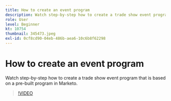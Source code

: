 ```yaml
---
title: How to create an event program
description: Watch step-by-step how to create a trade show event program that is based on a pre-built program in Marketo.
role: User
level: Beginner
kt: 10754
thumbnail: 345473.jpeg
exl-id: 0cf8cd90-04eb-486b-aea6-10c6b8f62298
---
```

# How to create an event program

Watch step-by-step how to create a trade show event program that is based on a pre-built program in Marketo.

>[!VIDEO](https://video.tv.adobe.com/v/345473/?quality=12&learn=on)
